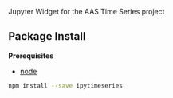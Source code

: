 Jupyter Widget for the AAS Time Series project

Package Install
---------------

**Prerequisites**
- [node](http://nodejs.org/)

```bash
npm install --save ipytimeseries
```
